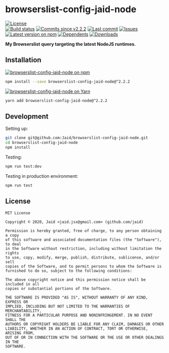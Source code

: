 # browserslist-config-jaid-node


<a href="https://raw.githubusercontent.com/Jaid/browserslist-config-jaid-node/master/license.txt"><img src="https://img.shields.io/github/license/Jaid/browserslist-config-jaid-node?style=flat-square" alt="License"/></a>  
<a href="https://actions-badge.atrox.dev/Jaid/browserslist-config-jaid-node/goto"><img src="https://img.shields.io/endpoint.svg?style=flat-square&url=https%3A%2F%2Factions-badge.atrox.dev%2FJaid%2Fbrowserslist-config-jaid-node%2Fbadge" alt="Build status"/></a> <a href="https://github.com/Jaid/browserslist-config-jaid-node/commits"><img src="https://img.shields.io/github/commits-since/Jaid/browserslist-config-jaid-node/v2.2.2?style=flat-square&logo=github" alt="Commits since v2.2.2"/></a> <a href="https://github.com/Jaid/browserslist-config-jaid-node/commits"><img src="https://img.shields.io/github/last-commit/Jaid/browserslist-config-jaid-node?style=flat-square&logo=github" alt="Last commit"/></a> <a href="https://github.com/Jaid/browserslist-config-jaid-node/issues"><img src="https://img.shields.io/github/issues/Jaid/browserslist-config-jaid-node?style=flat-square&logo=github" alt="Issues"/></a>  
<a href="https://npmjs.com/package/browserslist-config-jaid-node"><img src="https://img.shields.io/npm/v/browserslist-config-jaid-node?style=flat-square&logo=npm&label=latest%20version" alt="Latest version on npm"/></a> <a href="https://github.com/Jaid/browserslist-config-jaid-node/network/dependents"><img src="https://img.shields.io/librariesio/dependents/npm/browserslist-config-jaid-node?style=flat-square&logo=npm" alt="Dependents"/></a> <a href="https://npmjs.com/package/browserslist-config-jaid-node"><img src="https://img.shields.io/npm/dm/browserslist-config-jaid-node?style=flat-square&logo=npm" alt="Downloads"/></a>

**My Browserslist query targeting the latest NodeJS runtimes.**















## Installation
<a href="https://npmjs.com/package/browserslist-config-jaid-node"><img src="https://img.shields.io/badge/npm-browserslist--config--jaid--node-C23039?style=flat-square&logo=npm" alt="browserslist-config-jaid-node on npm"/></a>
```bash
npm install --save browserslist-config-jaid-node@^2.2.2
```
<a href="https://yarnpkg.com/package/browserslist-config-jaid-node"><img src="https://img.shields.io/badge/Yarn-browserslist--config--jaid--node-2F8CB7?style=flat-square&logo=yarn&logoColor=white" alt="browserslist-config-jaid-node on Yarn"/></a>
```bash
yarn add browserslist-config-jaid-node@^2.2.2
```








## Development



Setting up:
```bash
git clone git@github.com:Jaid/browserslist-config-jaid-node.git
cd browserslist-config-jaid-node
npm install
```
Testing:
```bash
npm run test:dev
```
Testing in production environment:
```bash
npm run test
```


## License
```text
MIT License

Copyright © 2020, Jaid <jaid.jsx@gmail.com> (github.com/jaid)

Permission is hereby granted, free of charge, to any person obtaining a copy
of this software and associated documentation files (the "Software"), to deal
in the Software without restriction, including without limitation the rights
to use, copy, modify, merge, publish, distribute, sublicense, and/or sell
copies of the Software, and to permit persons to whom the Software is
furnished to do so, subject to the following conditions:

The above copyright notice and this permission notice shall be included in all
copies or substantial portions of the Software.

THE SOFTWARE IS PROVIDED "AS IS", WITHOUT WARRANTY OF ANY KIND, EXPRESS OR
IMPLIED, INCLUDING BUT NOT LIMITED TO THE WARRANTIES OF MERCHANTABILITY,
FITNESS FOR A PARTICULAR PURPOSE AND NONINFRINGEMENT. IN NO EVENT SHALL THE
AUTHORS OR COPYRIGHT HOLDERS BE LIABLE FOR ANY CLAIM, DAMAGES OR OTHER
LIABILITY, WHETHER IN AN ACTION OF CONTRACT, TORT OR OTHERWISE, ARISING FROM,
OUT OF OR IN CONNECTION WITH THE SOFTWARE OR THE USE OR OTHER DEALINGS IN THE
SOFTWARE.
```
